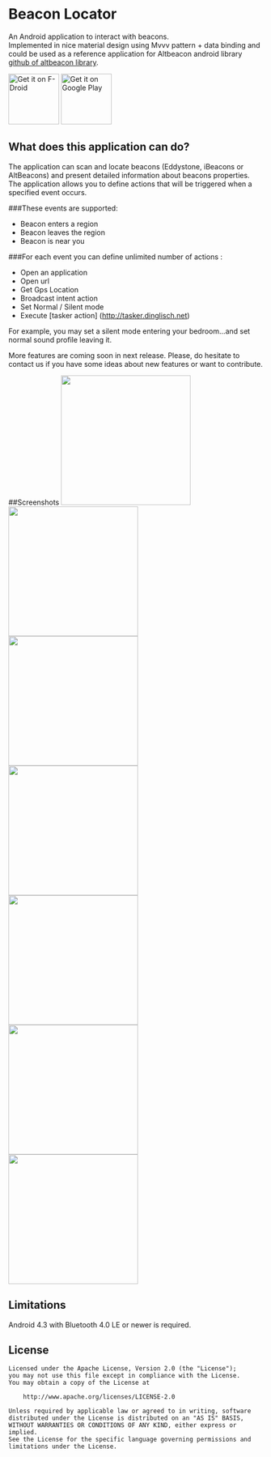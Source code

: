 Beacon Locator
==============

An Android application to interact with beacons.  
Implemented in nice material design using Mvvv pattern + data binding and could be used as a reference application for
Altbeacon android library [github of altbeacon library](http://altbeacon.github.io/android-beacon-library/).

<a href="https://f-droid.org/packages/com.samebits.beacon.locator" target="_blank">
<img src="https://f-droid.org/badge/get-it-on.png" alt="Get it on F-Droid" height="100"/></a>
<a href="https://play.google.com/store/apps/details?id=com.samebits.beacon.locator" target="_blank">
<img src="https://play.google.com/intl/en_us/badges/images/generic/en-play-badge.png" alt="Get it on Google Play" height="100"/></a>

## What does this application can do?

The application can scan and locate beacons (Eddystone, iBeacons or AltBeacons) and present detailed information 
about beacons properties.
The application allows you to define actions that will be triggered when a specified event occurs.

###These events are supported:
- Beacon enters a region
- Beacon leaves the region
- Beacon is near you
 
###For each event you can define unlimited number of actions :
- Open an application
- Open url
- Get Gps Location
- Broadcast intent action
- Set Normal / Silent mode
- Execute [tasker action] (http://tasker.dinglisch.net) 

For example, you may set a silent mode entering your bedroom...and set normal sound profile leaving it.

More features are coming soon in next release. 
Please, do hesitate to contact us if you have some ideas about new features or want to contribute.

##Screenshots
<img src="https://cloud.githubusercontent.com/assets/415304/12170836/d8b1c9f2-b544-11e5-9e05-98a850a6a998.png" width="256">
<img src="https://cloud.githubusercontent.com/assets/415304/12170835/d8b10616-b544-11e5-8abc-95dad8295b6e.png" width="256">
<img src="https://cloud.githubusercontent.com/assets/415304/12170832/d8ae2e78-b544-11e5-9376-c8759d08480e.png" width="256">
<img src="https://cloud.githubusercontent.com/assets/415304/12170837/d8b27262-b544-11e5-9ae7-ce7e91c6abe9.png" width="256">
<img src="https://cloud.githubusercontent.com/assets/415304/12170834/d8afe682-b544-11e5-97d4-681f9a045a86.png" width="256">
<img src="https://cloud.githubusercontent.com/assets/415304/12170833/d8af3836-b544-11e5-8112-8eda824b22ba.png" width="256">
<img src="https://cloud.githubusercontent.com/assets/415304/12170838/d8c3fb22-b544-11e5-8ecd-f56ed1f51097.png" width="256">


## Limitations
Android 4.3 with Bluetooth 4.0 LE or newer is required.

## License

    Licensed under the Apache License, Version 2.0 (the "License");
    you may not use this file except in compliance with the License.
    You may obtain a copy of the License at

        http://www.apache.org/licenses/LICENSE-2.0

    Unless required by applicable law or agreed to in writing, software
    distributed under the License is distributed on an "AS IS" BASIS,
    WITHOUT WARRANTIES OR CONDITIONS OF ANY KIND, either express or implied.
    See the License for the specific language governing permissions and
    limitations under the License.


